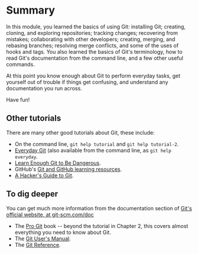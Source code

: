 # Summary

In this module, you learned the basics of using Git:  installing Git;
creating, cloning, and exploring repositories; tracking changes; recovering
from mistakes; collaborating with other developers; creating, merging, and
rebasing branches; resolving merge conflicts, and some of the uses of hooks
and tags.  You also learned the basics of Git's terminology, how to read Git's
documentation from the command line, and a few other useful commands.

At this point you know enough about Git to perform everyday tasks, get
yourself out of trouble if things get confusing, and understand any
documentation you run across.

Have fun!

## Other tutorials

There are many other good tutorials about Git, these include:

* On the command line, `git help tutorial` and `git help tutorial-2`.
* [Everyday Git](https://git-scm.com/docs/everyday) (also available from the
  command line, as `git help everyday`.
* [Learn Enough Git to Be
  Dangerous](https://www.learnenough.com/git-tutorial/getting_started).
* GitHub's [Git and GitHub learning
  resources](https://help.github.com/en/articles/git-and-github-learning-resources).
* [A Hacker's Guide to Git](https://wildlyinaccurate.com/a-hackers-guide-to-git/).

## To dig deeper

You can get much more information from the documentation section of [Git's
official website, at git-scm.com/doc](https://git-scm.com/doc)

* The [Pro Git](https://git-scm.com/book/en/v2) book -- beyond the tutorial in
  Chapter 2, this covers almost everything you need to know about Git.
* The [Git User's Manual](https://git-scm.com/docs/user-manual.html).
* The [Git Reference](https://git-scm.com/docs). 
